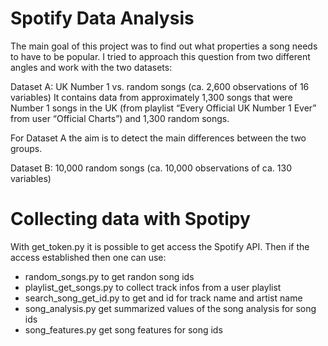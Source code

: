 # Spotify Data Analysis

The main goal of this project was to find out what properties a song needs to have to be popular. I tried to approach this question from two different angles and work with the two datasets:

Dataset A: UK Number 1 vs. random songs (ca. 2,600 observations of 16 variables)
It contains data from approximately 1,300 songs that were Number 1 songs in the UK (from playlist “Every Official UK Number 1 Ever” from user “Official Charts”) and 1,300 random songs.

For Dataset A the aim is to detect the main differences between the two groups.

Dataset B: 10,000 random songs (ca. 10,000 observations of ca. 130 variables)

# Collecting data with Spotipy

With get_token.py it is possible to get access the Spotify API. Then if the access established then one can use: 
- random_songs.py to get randon song ids
- playlist_get_songs.py to collect track infos from a user playlist
- search_song_get_id.py to get and id for track name and artist name
- song_analysis.py get summarized values of the song analysis for song ids
- song_features.py get song features for song ids

